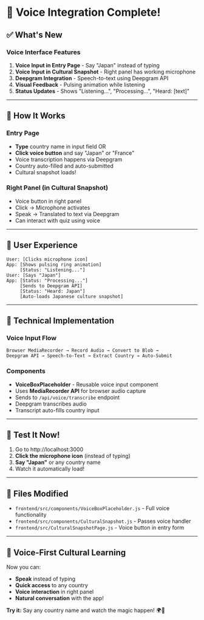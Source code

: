 # 🎤 Voice Integration Complete!

## ✅ What's New

### Voice Interface Features
1. **Voice Input in Entry Page** - Say "Japan" instead of typing
2. **Voice Input in Cultural Snapshot** - Right panel has working microphone
3. **Deepgram Integration** - Speech-to-text using Deepgram API
4. **Visual Feedback** - Pulsing animation while listening
5. **Status Updates** - Shows "Listening...", "Processing...", "Heard: [text]"

---

## 🎯 How It Works

### Entry Page
- **Type** country name in input field OR
- **Click voice button** and say "Japan" or "France"
- Voice transcription happens via Deepgram
- Country auto-filled and auto-submitted
- Cultural snapshot loads!

### Right Panel (in Cultural Snapshot)
- Voice button in right panel
- Click → Microphone activates
- Speak → Translated to text via Deepgram
- Can interact with quiz using voice

---

## 🎨 User Experience

```
User: [Clicks microphone icon]
App: [Shows pulsing ring animation]
     [Status: "Listening..."]
User: [Says "Japan"]
App: [Status: "Processing..."]
     [Sends to Deepgram API]
     [Status: "Heard: Japan"]
     [Auto-loads Japanese culture snapshot]
```

---

## 🔧 Technical Implementation

### Voice Input Flow
```
Browser MediaRecorder → Record Audio → Convert to Blob →
Deepgram API → Speech-to-Text → Extract Country → Auto-Submit
```

### Components
- **VoiceBoxPlaceholder** - Reusable voice input component
- Uses **MediaRecorder API** for browser audio capture
- Sends to `/api/voice/transcribe` endpoint
- Deepgram transcribes audio
- Transcript auto-fills country input

---

## 🚀 Test It Now!

1. Go to http://localhost:3000
2. **Click the microphone icon** (instead of typing)
3. **Say "Japan"** or any country name
4. Watch it automatically load!

---

## 📝 Files Modified

- `frontend/src/components/VoiceBoxPlaceholder.js` - Full voice functionality
- `frontend/src/components/CulturalSnapshot.js` - Passes voice handler
- `frontend/src/CulturalSnapshotPage.js` - Voice button in entry form

---

## 🎉 Voice-First Cultural Learning

Now you can:
- **Speak** instead of typing
- **Quick access** to any country
- **Voice interaction** in right panel
- **Natural conversation** with the app!

**Try it:** Say any country name and watch the magic happen! 🌍🎤


